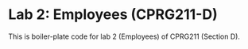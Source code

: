 # Lab 2: Employees (CPRG211-D)

This is boiler-plate code for lab 2 (Employees) of CPRG211 (Section D).
